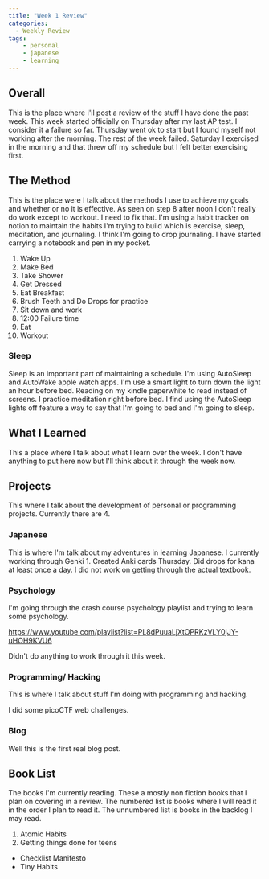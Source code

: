 ```yaml
---
title: "Week 1 Review"
categories:
  - Weekly Review
tags: 
    - personal
    - japanese
    - learning
---
```

## Overall 
This is the place where I'll post a review of the stuff I have done the past week. This week started officially on Thursday after my last AP test. I consider it a failure so far. Thursday went ok to start but I found myself not working after the morning. The rest of the week failed. Saturday I exercised in the morning and that threw off my schedule but I felt better exercising first.

## The Method 
This is the place were I talk about the methods I use to achieve my goals and whether or no it is effective.
As seen on step 8 after noon I don't really do work except to workout. I need to fix that. I'm using a habit tracker on notion to maintain the habits I'm trying to build which is exercise, sleep, meditation, and journaling. I think I'm going to drop journaling. I have started carrying a notebook and pen in my pocket.
1. Wake Up
2. Make Bed
3. Take Shower
4. Get Dressed
5. Eat Breakfast 
6. Brush Teeth and Do Drops for practice
7. Sit down and work
8. 12:00 Failure time 
9. Eat
10. Workout 


### Sleep 
Sleep is an important part of maintaining a schedule. I'm using AutoSleep and AutoWake apple watch apps. I'm use a smart light to turn down the light an hour before bed. Reading on my kindle paperwhite to read instead of screens. I practice meditation right before bed. I find using the AutoSleep lights off feature a way to say that I'm going to bed and I'm going to sleep.

## What I Learned
This a place where I talk about what I learn over the week. I don't have anything to put here now but I'll think about it through the week now.

## Projects
This where I talk about the development of personal or programming projects. Currently there are 4.
### Japanese
This is where I'm talk about my adventures in learning Japanese. I currently working through Genki 1.
Created Anki cards Thursday. Did drops for kana at least once a day.  I did not work on getting through the actual textbook.
### Psychology
I'm going through the crash course psychology playlist and trying to learn some psychology. 

https://www.youtube.com/playlist?list=PL8dPuuaLjXtOPRKzVLY0jJY-uHOH9KVU6

Didn't do anything to work through it this week.
### Programming/ Hacking
This is where I talk about stuff I'm doing with programming and hacking. 

I did some picoCTF web challenges. 
### Blog
Well this is the first real blog post. 

## Book List
The books I'm currently reading. These a mostly non fiction  books that I plan on covering in a review. The numbered list is books where I will read it in the order I plan to read it. The unnumbered list is books in the backlog I may read.
1. Atomic Habits
2. Getting things done for teens

* Checklist Manifesto
* Tiny Habits